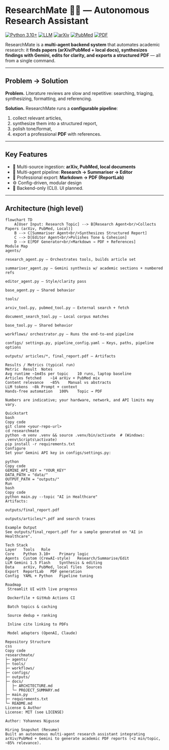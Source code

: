 # ResearchMate 🧠📄 — Autonomous Research Assistant

[![Python 3.10+](https://img.shields.io/badge/Python-3.10%2B-blue.svg)](https://www.python.org/)
[![LLM](https://img.shields.io/badge/LLM-Gemini%201.5%20Flash-9cf)]()
[![arXiv](https://img.shields.io/badge/Data-arXiv-red)]()
[![PubMed](https://img.shields.io/badge/Data-PubMed-0a7)]()
[![PDF](https://img.shields.io/badge/Export-ReportLab-lightgrey)]()

ResearchMate is a **multi-agent backend system** that automates academic research: it **finds papers (arXiv/PubMed + local docs), synthesizes findings with Gemini, edits for clarity, and exports a structured PDF** — all from a single command.

---

## Problem → Solution
**Problem.** Literature reviews are slow and repetitive: searching, triaging, synthesizing, formatting, and referencing.

**Solution.** ResearchMate runs a **configurable pipeline**:
1) collect relevant articles,
2) synthesize them into a structured report,
3) polish tone/format,
4) export a professional **PDF** with references.

---

## Key Features
- 🔎 Multi-source ingestion: **arXiv, PubMed, local documents**
- 🤖 Multi-agent pipeline: **Research → Summariser → Editor**
- 📄 Professional export: **Markdown → PDF (ReportLab)**
- ⚙️ Config-driven, modular design
- 🧪 Backend-only (CLI). UI planned.

---

## Architecture (high level)
```mermaid
flowchart TD
    A[User Input: Research Topic] --> B[Research Agent<br/>Collects Papers (arXiv, PubMed, Local)]
    B --> C[Summariser Agent<br/>Synthesizes Structured Report]
    C --> D[Editor Agent<br/>Polishes Tone & Cohesion]
    D --> E[PDF Generator<br/>Markdown → PDF + References]
Module Map
agents/

research_agent.py — Orchestrates tools, builds article set

summariser_agent.py — Gemini synthesis w/ academic sections + numbered refs

editor_agent.py — Style/clarity pass

base_agent.py — Shared behavior

tools/

arxiv_tool.py, pubmed_tool.py — External search + fetch

document_search_tool.py — Local corpus matches

base_tool.py — Shared behavior

workflows/ orchestrator.py — Runs the end-to-end pipeline

configs/ settings.py, pipeline_config.yaml — Keys, paths, pipeline options

outputs/ articles/*, final_report.pdf — Artifacts

Results / Metrics (typical run)
Metric	Result	Notes
Avg runtime	~1m45s per topic	10 runs, laptop baseline
Articles fetched	~14	arXiv + PubMed mix
Content relevance	~85%	Manual vs abstracts
LLM tokens	~8k	Prompt + context
Hands-free automation	100%	Topic → PDF

Numbers are indicative; your hardware, network, and API limits may vary.

Quickstart
bash
Copy code
git clone <your-repo-url>
cd researchmate
python -m venv .venv && source .venv/bin/activate  # (Windows: .venv\Scripts\activate)
pip install -r requirements.txt
Configure
Set your Gemini API key in configs/settings.py:

python
Copy code
GEMINI_API_KEY = "YOUR_KEY"
DATA_PATH = "data/"
OUTPUT_PATH = "outputs/"
Run
bash
Copy code
python main.py --topic "AI in Healthcare"
Artifacts:

outputs/final_report.pdf

outputs/articles/*.pdf and search traces

Example Output
See outputs/final_report.pdf for a sample generated on "AI in Healthcare".

Tech Stack
Layer	Tools	Role
Core	Python 3.10+	Primary logic
Agents	Custom (CrewAI-style)	Research/Summarise/Edit
LLM	Gemini 1.5 Flash	Synthesis & editing
Data	arXiv, PubMed, local files	Sources
Export	ReportLab	PDF generation
Config	YAML + Python	Pipeline tuning

Roadmap
 Streamlit UI with live progress

 Dockerfile + GitHub Actions CI

 Batch topics & caching

 Source dedup + ranking

 Inline cite linking to PDFs

 Model adapters (OpenAI, Claude)

Repository Structure
css
Copy code
researchmate/
├─ agents/
├─ tools/
├─ workflows/
├─ configs/
├─ outputs/
├─ docs/
│  ├─ ARCHITECTURE.md
│  └─ PROJECT_SUMMARY.md
├─ main.py
├─ requirements.txt
└─ README.md
License & Author
License: MIT (see LICENSE)

Author: Yohannes Nigusse

Hiring Snapshot (Resume)
Built an autonomous multi-agent research assistant integrating arXiv/PubMed + Gemini to generate academic PDF reports (<2 min/topic, ~85% relevance).
